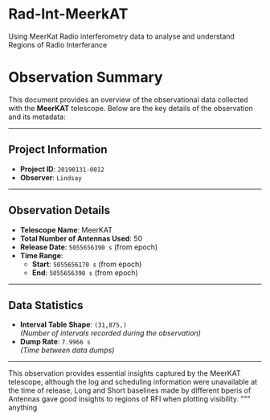 # Rad-Int-MeerkAT
Using MeerKat Radio interferometry data to analyse and understand Regions of Radio Interferance

# **Observation Summary**

This document provides an overview of the observational data collected with the **MeerKAT** telescope. Below are the key details of the observation and its metadata:

---

## **Project Information**
- **Project ID**: `20190131-0012`
- **Observer**: `Lindsay`

---

## **Observation Details**
- **Telescope Name**: MeerKAT  
- **Total Number of Antennas Used**: 50  
- **Release Date**: `5055656390 s` (from epoch)  
- **Time Range**:
  - **Start**: `5055656170 s` (from epoch)  
  - **End**: `5055656390 s` (from epoch)

---

## **Data Statistics**
- **Interval Table Shape**: `(31,875,)`  
  *(Number of intervals recorded during the observation)*  
- **Dump Rate**: `7.9966 s`  
  *(Time between data dumps)*

---

This observation provides essential insights captured by the MeerKAT telescope, although the log and scheduling information were unavailable at the time of release, Long and Short baselines made by different bperis of Antennas gave good insights to regions of RFI when plotting visibility.
"""
anything
